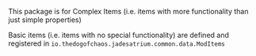 This package is for Complex Items (i.e. items with more functionality than just simple properties)

Basic items (i.e. items with no special functionality) are defined and registered in
`io.thedogofchaos.jadesatrium.common.data.ModItems`